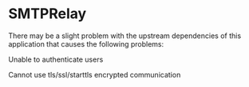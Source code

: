 # SMTPRelay

There may be a slight problem with the upstream dependencies of this application that causes the following problems: 

Unable to authenticate users 

Cannot use tls/ssl/starttls encrypted communication
